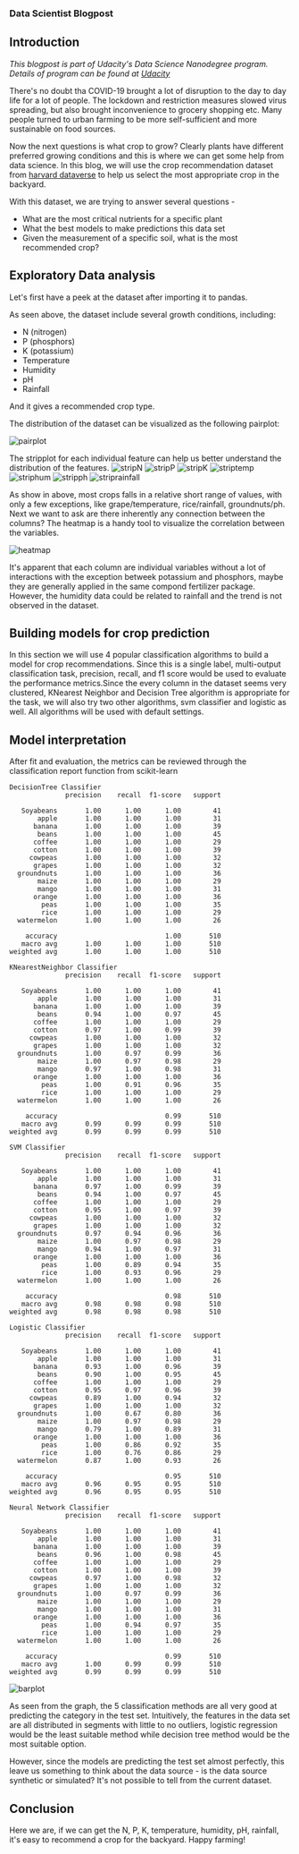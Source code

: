 ### Data Scientist Blogpost

## Introduction 

*This blogpost is part of Udacity's Data Science Nanodegree program. Details of program can be found at [Udacity](https://www.udacity.com/course/data-scientist-nanodegree--nd025)*


There's no doubt tha COVID-19 brought a lot of disruption to the day to day life for a lot of people. The lockdown and restriction measures slowed virus spreading, but also brought inconvenience to grocery shopping etc. Many people turned to urban farming to be more self-sufficient and more sustainable on food sources.

Now the next questions is what crop to grow? Clearly plants have different preferred growing conditions and this is where we can get some help from data science. In this blog, we will use the crop recommendation dataset from [harvard dataverse](https://dataverse.harvard.edu/dataset.xhtml?persistentId=doi:10.7910/DVN/4GBWFV) to help us select the most appropriate crop in the backyard. 

With this dataset, we are trying to answer several questions - 

- What are the most critical nutrients for a specific plant
- What the best models to make predictions this data set
- Given the measurement of a specific soil, what is the most recommended crop?


## Exploratory Data analysis

Let's first have a peek at the dataset after importing it to pandas.

As seen above, the dataset include several growth conditions, including: 
- N (nitrogen)
- P (phosphors)
- K (potassium)
- Temperature
- Humidity
- pH
- Rainfall

And it gives a recommended crop type.

The distribution of the dataset can be visualized as the following pairplot:

![pairplot](./images/pariplot.png)

The stripplot for each individual feature can help us better understand the distribution of the features.
![stripN](./images/stripN.png)
![stripP](./images/stripP.png)
![stripK](./images/stripK.png)
![striptemp](./images/striptemp.png)
![striphum](./images/striphum.png)
![stripph](./images/stripph.png)
![striprainfall](./images/striprf.png)


As show in above, most crops falls in a relative short range of values, with only a few exceptions, like grape/temperature, rice/rainfall, groundnuts/ph. Next we want to ask are there inherently any connection between the columns? The heatmap is a handy tool to visualize the correlation between the variables. 

![heatmap](./images/heatmap.png)

It's apparent that each column are individual variables without a lot of interactions with the exception betweek potassium and phosphors, maybe they are generally applied in the same compond fertilizer package. However, the humidity data could be related to rainfall and the trend is not observed in the dataset.

## Building models for crop prediction

In this section we will use 4 popular classification algorithms to build a model for crop recommendations. Since this is a single label, multi-output classification task, precision, recall, and f1 score would be used to evaluate the performance metrics.Since the every column in the dataset seems very clustered, KNearest Neighbor and Decision Tree algorithm is appropriate for the task, we will also try two other algorithms, svm classifier and logistic as well. All algorithms will be used with default settings.



## Model interpretation

After fit and evaluation, the metrics can be reviewed through the classification report function from scikit-learn 

```
DecisionTree Classifier
              precision    recall  f1-score   support

   Soyabeans       1.00      1.00      1.00        41
       apple       1.00      1.00      1.00        31
      banana       1.00      1.00      1.00        39
       beans       1.00      1.00      1.00        45
      coffee       1.00      1.00      1.00        29
      cotton       1.00      1.00      1.00        39
     cowpeas       1.00      1.00      1.00        32
      grapes       1.00      1.00      1.00        32
  groundnuts       1.00      1.00      1.00        36
       maize       1.00      1.00      1.00        29
       mango       1.00      1.00      1.00        31
      orange       1.00      1.00      1.00        36
        peas       1.00      1.00      1.00        35
        rice       1.00      1.00      1.00        29
  watermelon       1.00      1.00      1.00        26

    accuracy                           1.00       510
   macro avg       1.00      1.00      1.00       510
weighted avg       1.00      1.00      1.00       510

KNearestNeighbor Classifier
              precision    recall  f1-score   support

   Soyabeans       1.00      1.00      1.00        41
       apple       1.00      1.00      1.00        31
      banana       1.00      1.00      1.00        39
       beans       0.94      1.00      0.97        45
      coffee       1.00      1.00      1.00        29
      cotton       0.97      1.00      0.99        39
     cowpeas       1.00      1.00      1.00        32
      grapes       1.00      1.00      1.00        32
  groundnuts       1.00      0.97      0.99        36
       maize       1.00      0.97      0.98        29
       mango       0.97      1.00      0.98        31
      orange       1.00      1.00      1.00        36
        peas       1.00      0.91      0.96        35
        rice       1.00      1.00      1.00        29
  watermelon       1.00      1.00      1.00        26

    accuracy                           0.99       510
   macro avg       0.99      0.99      0.99       510
weighted avg       0.99      0.99      0.99       510

SVM Classifier
              precision    recall  f1-score   support

   Soyabeans       1.00      1.00      1.00        41
       apple       1.00      1.00      1.00        31
      banana       0.97      1.00      0.99        39
       beans       0.94      1.00      0.97        45
      coffee       1.00      1.00      1.00        29
      cotton       0.95      1.00      0.97        39
     cowpeas       1.00      1.00      1.00        32
      grapes       1.00      1.00      1.00        32
  groundnuts       0.97      0.94      0.96        36
       maize       1.00      0.97      0.98        29
       mango       0.94      1.00      0.97        31
      orange       1.00      1.00      1.00        36
        peas       1.00      0.89      0.94        35
        rice       1.00      0.93      0.96        29
  watermelon       1.00      1.00      1.00        26

    accuracy                           0.98       510
   macro avg       0.98      0.98      0.98       510
weighted avg       0.98      0.98      0.98       510

Logistic Classifier
              precision    recall  f1-score   support

   Soyabeans       1.00      1.00      1.00        41
       apple       1.00      1.00      1.00        31
      banana       0.93      1.00      0.96        39
       beans       0.90      1.00      0.95        45
      coffee       1.00      1.00      1.00        29
      cotton       0.95      0.97      0.96        39
     cowpeas       0.89      1.00      0.94        32
      grapes       1.00      1.00      1.00        32
  groundnuts       1.00      0.67      0.80        36
       maize       1.00      0.97      0.98        29
       mango       0.79      1.00      0.89        31
      orange       1.00      1.00      1.00        36
        peas       1.00      0.86      0.92        35
        rice       1.00      0.76      0.86        29
  watermelon       0.87      1.00      0.93        26

    accuracy                           0.95       510
   macro avg       0.96      0.95      0.95       510
weighted avg       0.96      0.95      0.95       510

Neural Network Classifier
              precision    recall  f1-score   support

   Soyabeans       1.00      1.00      1.00        41
       apple       1.00      1.00      1.00        31
      banana       1.00      1.00      1.00        39
       beans       0.96      1.00      0.98        45
      coffee       1.00      1.00      1.00        29
      cotton       1.00      1.00      1.00        39
     cowpeas       0.97      1.00      0.98        32
      grapes       1.00      1.00      1.00        32
  groundnuts       1.00      0.97      0.99        36
       maize       1.00      1.00      1.00        29
       mango       1.00      1.00      1.00        31
      orange       1.00      1.00      1.00        36
        peas       1.00      0.94      0.97        35
        rice       1.00      1.00      1.00        29
  watermelon       1.00      1.00      1.00        26

    accuracy                           0.99       510
   macro avg       1.00      0.99      0.99       510
weighted avg       0.99      0.99      0.99       510
```


![barplot](./images/barplot.png)

As seen from the graph, the 5 classification methods are all very good at predicting the category in the test set. Intuitively, the features in the data set are all distributed in segments with little to no outliers, logistic regression would be the least suitable method while decision tree method would be the most suitable option.



However, since the models are predicting the test set almost perfectly, this leave us something to think about the data source - is the data source synthetic or simulated? It's not possible to tell from the current dataset.  


## Conclusion

Here we are, if we can get the N, P, K, temperature, humidity, pH, rainfall, it's easy to recommend a crop for the backyard. Happy farming! 






